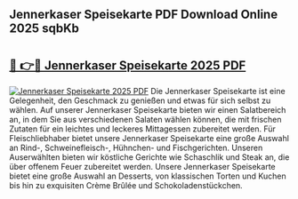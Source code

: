 ## Jennerkaser Speisekarte PDF Download Online 2025 sqbKb

# <h2><a href="http://gc7e718.nevu.top/?p=Jennerkaser+Speisekarte">🔗 👉🔴 Jennerkaser Speisekarte 2025 PDF</a></h2>

[![Jennerkaser Speisekarte 2025 PDF](https://i.imgur.com/dBaPXMq.png)](http://gc7e718.nevu.top/?p=Jennerkaser+Speisekarte)
Die Jennerkaser Speisekarte ist eine Gelegenheit, den Geschmack zu genießen und etwas für sich selbst zu wählen. Auf unserer Jennerkaser Speisekarte bieten wir einen Salatbereich an, in dem Sie aus verschiedenen Salaten wählen können, die mit frischen Zutaten für ein leichtes und leckeres Mittagessen zubereitet werden. Für Fleischliebhaber bietet unsere Jennerkaser Speisekarte eine große Auswahl an Rind-, Schweinefleisch-, Hühnchen- und Fischgerichten. Unseren Auserwählten bieten wir köstliche Gerichte wie Schaschlik und Steak an, die über offenem Feuer zubereitet werden. Unsere Jennerkaser Speisekarte bietet eine große Auswahl an Desserts, von klassischen Torten und Kuchen bis hin zu exquisiten Crème Brûlée und Schokoladenstückchen.
